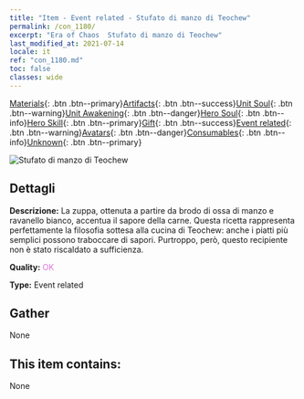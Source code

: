 ```yaml
---
title: "Item - Event related - Stufato di manzo di Teochew"
permalink: /con_1180/
excerpt: "Era of Chaos  Stufato di manzo di Teochew"
last_modified_at: 2021-07-14
locale: it
ref: "con_1180.md"
toc: false
classes: wide
---
```

 [Materials](/ItemsIT/){: .btn .btn--primary}[Artifacts](/ItemsIT/Artifacts/){: .btn .btn--success}[Unit Soul](/ItemsIT/UnitSoul/){: .btn .btn--warning}[Unit Awakening](/ItemsIT/UnitAwakening/){: .btn .btn--danger}[Hero Soul](/ItemsIT/HeroSoul/){: .btn .btn--info}[Hero Skill](/ItemsIT/HeroSkill/){: .btn .btn--primary}[Gift](/ItemsIT/Gift/){: .btn .btn--success}[Event related](/ItemsIT/Events/){: .btn .btn--warning}[Avatars](/ItemsIT/Avatars/){: .btn .btn--danger}[Consumables](/ItemsIT/Consumables/){: .btn .btn--info}[Unknown](/ItemsIT/Unknown/){: .btn .btn--primary}

 ![Stufato di manzo di Teochew](/images/t/i_81511331.png)

## Dettagli
 **Descrizione:** La zuppa, ottenuta a partire da brodo di ossa di manzo e ravanello bianco, accentua il sapore della carne. Questa ricetta rappresenta perfettamente la filosofia sottesa alla cucina di Teochew: anche i piatti più semplici possono traboccare di sapori. Purtroppo, però, questo recipiente non è stato riscaldato a sufficienza.

 **Quality:** <span style="color: #DA70D6">OK</span>

 **Type:** Event related

## Gather

  None

## This item contains:

  None

